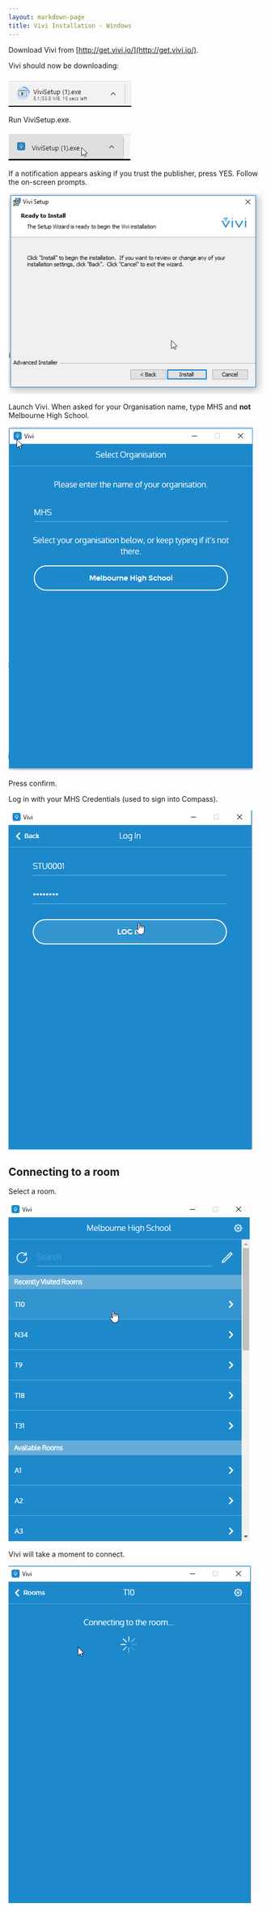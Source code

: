 ```yaml
---
layout: markdown-page
title: Vivi Installation - Windows
---
```

Download Vivi from [http://get.vivi.io/](http://get.vivi.io/).

Vivi should now be downloading:

![Vivi download in progress](img/download.png)

Run ViviSetup.exe.

![Vivi download being clicked on](img/downloaded.png)

If a notification appears asking if you trust the publisher, press YES.
Follow the on-screen prompts.

![Vivi installer at Ready to Install screen](img/install.png)

Launch Vivi.
When asked for your Organisation name, type MHS and **not** Melbourne High School.

![Vivi school selection screen](img/selectorg.png)

Press confirm.

Log in with your MHS Credentials (used to sign into Compass).

![Vivi login screen with example details](img/login.png)

## Connecting to a room
Select a room.

![Vivi room selection](img/roomselect.png)

Vivi will take a moment to connect.

![Vivi room connection screen](img/connecting.png)